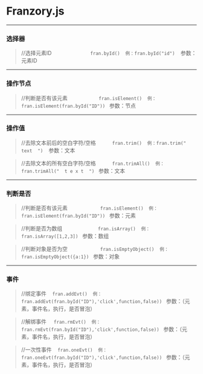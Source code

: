# Franzory.js
* * *
### 选择器
> //选择元素ID                          `fran.byId()  例：fran.byId("id") `  参数：元素ID

***

### 操作节点
> //判断是否有该元素                     `fran.isElement()  例：fran.isElement(fran.byId("ID")) `  参数：节点

***

### 操作值
> //去除文本前后的空白字符/空格           `fran.trim()  例：fran.trim("  text  ") `  参数：文本

> //去除文本的所有空白字符/空格           `fran.trimAll()  例：fran.trimAll("  t e x t  ") `  参数：文本

***

### 判断是否
> //判断是否有该元素                      `fran.isElement()  例：fran.isElement(fran.byId("ID")) `  参数：元素

> //判断是否为数组                        `fran.isArray()  例：fran.isArray([1,2,3]) `  参数：数组

> //判断对象是否为空                      `fran.isEmptyObject()  例：fran.isEmptyObject({a:1}) `  参数：对象

***

### 事件
> //绑定事件      `fran.addEvt()  例：fran.addEvt(fran.byId("ID"),'click',function,false)) `  参数：（元素，事件名，执行，是否冒泡）

> //解绑事件      `fran.rmEvt()  例：fran.rmEvt(fran.byId("ID"),'click',function,false)) `  参数：（元素，事件名，执行，是否冒泡）

> //一次性事件    `fran.oneEvt()  例：fran.oneEvt(fran.byId("ID"),'click',function,false)) `  参数：（元素，事件名，执行，是否冒泡）

